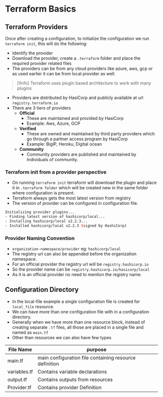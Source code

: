 # Terraform Basics

## Terraform Providers

Once after creating a configuration, to initialize the configuration we run `terraform init`, this will  do the following:
- Identify the provider
- Download the provider, create a `.terraform` folder and place the required provider related files 
- The providers can be from any cloud providers like azure, aws, gcp or as used earlier it can be from local provider as well.

> [!Info]
> Terraform uses plugin based architecture to work with many plugins

- Providers are distributed by HasiCorp and publicly available at url `registry.terraform.io`
- There are 3 tiers of providers
	- **Official**
		- These are maintained and provided by HasiCorp
		- Example: Aws, Azure, GCP
	- **Verified**
		- These are owned and maintained by third party providers which go through a partner access program by HasiCorp
		- Example: BigIP, Heroku, Digital ocean
	- **Community**
		- Community providers are published and maintained by Individuals of community.

### Terraform init from a provider perspective

- On running `terraform init` terraform will download the plugin and place it in `.terraform folder` which will be created new in the same folder where configuration is present.
- Terraform always gets the most latest version from registry
- The version of provider can be configured in configuration file.

```sh
Initializing provider plugins...
- Finding latest version of hashicorp/local...
- Installing hashicorp/local v2.2.3...
- Installed hashicorp/local v2.2.3 (signed by HashiCorp)
```

### Provider Naming Convention
 - `organization-namespace/provider` eg: `hashicorp/local`
- The registry url can also be appended before the organization namespace.
- For an official provider the registry url will be `registry.hashicorp.io`
- So the provider name can be `registry.hashicorp.io/hasicorp/local`
- As it is an official provider no need to mention the registry name.

## Configuration Directory

- In the local-file example a single configuration file is created for `local_file` resource.
- We can have more than one configuration file with in a configuration directory.
- Generally when we have more than one resource block, instead of creating separate `.tf` files, all those are placed in a single file and named as `main.tf`
- Other than resources we can also have few types 

| File Name | purpose |
| ---- | ---- |
| main.tf | main configuration file containing resource definition |
| variables.tf | Contains variable declarations |
| output.tf | Contains outputs from resources |
| Provider.tf | Contains provider Definition |